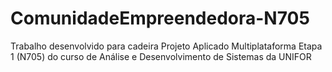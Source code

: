# ComunidadeEmpreendedora-N705
Trabalho desenvolvido para cadeira Projeto Aplicado Multiplataforma Etapa 1 (N705) do curso de Análise e Desenvolvimento de Sistemas da UNIFOR
